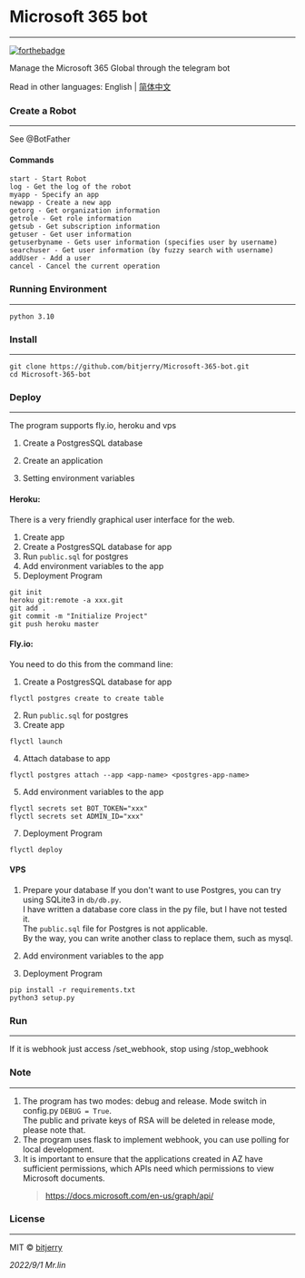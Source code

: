 # Microsoft 365 bot

---
[![forthebadge](https://forthebadge.com/images/badges/made-with-python.svg)](https://forthebadge.com)

Manage the Microsoft 365 Global through the telegram bot

Read in other languages: English | [简体中文](./README.zh-CN.md)

### Create a Robot

---
See @BotFather
#### Commands
```commandline
start - Start Robot
log - Get the log of the robot
myapp - Specify an app
newapp - Create a new app
getorg - Get organization information
getrole - Get role information
getsub - Get subscription information
getuser - Get user information
getuserbyname - Gets user information (specifies user by username)
searchuser - Get user information (by fuzzy search with username)
addUser - Add a user
cancel - Cancel the current operation
```


### Running Environment

---
```commandline
python 3.10
```

### Install

---
```commandline
git clone https://github.com/bitjerry/Microsoft-365-bot.git
cd Microsoft-365-bot
```

### Deploy

---
The program supports fly.io, heroku and vps

1. Create a PostgresSQL database

2. Create an application

3. Setting environment variables

#### Heroku: 
There is a very friendly graphical user interface for the web.

1. Create app
2. Create a PostgresSQL database for app
3. Run `public.sql` for postgres
4. Add environment variables to the app
5. Deployment Program
```commandline
git init
heroku git:remote -a xxx.git
git add .
git commit -m "Initialize Project"      
git push heroku master
```

#### Fly.io: 
You need to do this from the command line:

1. Create a PostgresSQL database for app
```commandline
flyctl postgres create to create table
```
2. Run `public.sql` for postgres
3. Create app
```commandline
flyctl launch
```
4. Attach database to app
```commandline
flyctl postgres attach --app <app-name> <postgres-app-name>
```
5. Add environment variables to the app
```commandline
flyctl secrets set BOT_TOKEN="xxx"
flyctl secrets set ADMIN_ID="xxx"
```
7. Deployment Program
```commandline
flyctl deploy
```

#### VPS

1. Prepare your database
If you don't want to use Postgres, you can try using SQLite3 in `db/db.py`.  
I have written a database core class in the py file, but I have not tested it.   
The `public.sql` file for Postgres is not applicable.  
By the way, you can write another class to replace them, such as mysql.

2. Add environment variables to the app
3. Deployment Program
```commandline
pip install -r requirements.txt
python3 setup.py
```

### Run

---
If it is webhook just access /set_webhook, stop using /stop_webhook

### Note

---
1. The program has two modes: debug and release. Mode switch in config.py `DEBUG = True`.  
   The public and private keys of RSA will be deleted in release mode, please note that.  
2. The program uses flask to implement webhook, you can use polling for local development.
3. It is important to ensure that the applications created in AZ have sufficient permissions, which APIs need which permissions to view Microsoft documents.
   >https://docs.microsoft.com/en-us/graph/api/
   
### License

---
MIT © [bitjerry](./LICENSE)
  
*2022/9/1*
*Mr.lin*
